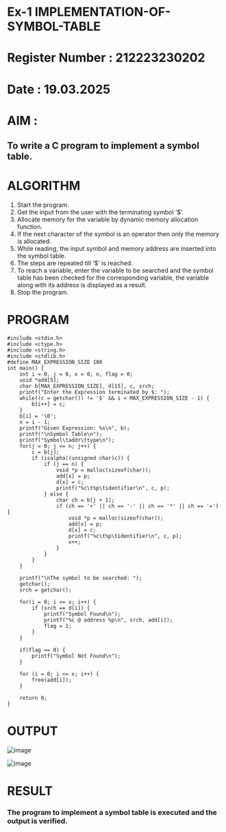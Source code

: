 # Ex-1 IMPLEMENTATION-OF-SYMBOL-TABLE
# Register Number : 212223230202
# Date : 19.03.2025
# AIM :
## To write a C program to implement a symbol table.
# ALGORITHM
1.	Start the program.
2.	Get the input from the user with the terminating symbol ‘$’.
3.	Allocate memory for the variable by dynamic memory allocation function.
4.	If the next character of the symbol is an operator then only the memory is allocated.
5.	While reading, the input symbol and memory address are inserted into the symbol table.
6.	The steps are repeated till ‘$’ is reached.
7.	To reach a variable, enter the variable to be searched and the symbol table has been checked for the corresponding variable, the variable along with its address is displayed as a result.
8.	Stop the program. 
# PROGRAM
```
#include <stdio.h> 
#include <ctype.h> 
#include <string.h> 
#include <stdlib.h>
#define MAX_EXPRESSION_SIZE 100
int main() {
    int i = 0, j = 0, x = 0, n, flag = 0; 
    void *add[5];
    char b[MAX_EXPRESSION_SIZE], d[15], c, srch;
    printf("Enter the Expression terminated by $: ");
    while((c = getchar()) != '$' && i < MAX_EXPRESSION_SIZE - 1) { 
        b[i++] = c;
    }
    b[i] = '\0'; 
    n = i - 1;
    printf("Given Expression: %s\n", b);
    printf("\nSymbol Table\n"); 
    printf("Symbol\taddr\ttype\n");
    for(j = 0; j <= n; j++) { 
        c = b[j];
        if (isalpha((unsigned char)c)) { 
            if (j == n) {
                void *p = malloc(sizeof(char)); 
                add[x] = p;
                d[x] = c; 
                printf("%c\t%p\tidentifier\n", c, p);
            } else {
                char ch = b[j + 1];
                if (ch == '+' || ch == '-' || ch == '*' || ch == '=') { 
                    void *p = malloc(sizeof(char));
                    add[x] = p;
                    d[x] = c; 
                    printf("%c\t%p\tidentifier\n", c, p); 
                    x++;
                }
            }
        }
    }

    printf("\nThe symbol to be searched: "); 
    getchar(); 
    srch = getchar();
    
    for(i = 0; i <= x; i++) { 
        if (srch == d[i]) {
            printf("Symbol Found\n"); 
            printf("%c @ address %p\n", srch, add[i]); 
            flag = 1;
        }
    }

    if(flag == 0) {
        printf("Symbol Not Found\n");
    }

    for (i = 0; i <= x; i++) {
        free(add[i]);
    }

    return 0;
}
```
# OUTPUT

![image](https://github.com/user-attachments/assets/bc268c96-87b6-49be-b9c2-b7bf86d94d35)


![image](https://github.com/user-attachments/assets/b6e524aa-8262-4fa8-ab40-695f8919de41)


# RESULT
### The program to implement a symbol table is executed and the output is verified.
